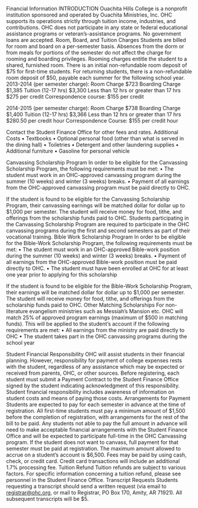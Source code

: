 Financial Information
INTRODUCTION
Ouachita Hills College is a nonprofit institution sponsored and operated by Ouachita Ministries, Inc. OHC supports its operations strictly through tuition income, industries, and contributions. OHC does not participate in any state or federal educational assistance programs or veteran’s-assistance programs. No government loans are accepted.
Room, Board, and Tuition Charges
Students are billed for room and board on a per-semester basis. Absences from the dorm or from meals for portions of the semester do not affect the charge for rooming and boarding privileges. Rooming charges entitle the student to a shared, furnished room. There is an initial non-refundable room deposit of $75 for first-time students. For returning students, there is a non-refundable room deposit of $50, payable each summer for the following school year.
2013-2014 (per semester charge): 
Room Charge	$723
Boarding Charge	$1,385
Tuition (12-17 hrs)	$3,300 
Less than 12 hrs or	
greater than 17 hrs	$275 per credit
Correspondence 
course:	$155 per credit

2014-2015 (per semester charge): 
Room Charge	$738
Boarding Charge	$1,400
Tuition (12-17 hrs)	$3,366
Less than 12 hrs or
greater than 17 hrs	$280.50 per credit hour
Correspondence
Course:	$155 per credit hour

Contact the Student Finance Office for other fees and rates.
Additional Costs
•	Textbooks
•	Optional personal food (other than what is served in the dining hall) 
•	Toiletries 
•	Detergent and other laundering supplies 
•	Additional furniture 
•	Gasoline for personal vehicle

Canvassing Scholarship Program
In order to be eligible for the Canvassing Scholarship Program, the following requirements must be met:
•	The student must work in an OHC-approved canvassing program during the summer (10 weeks) and winter (3 weeks) breaks.
•	Payment of all earnings from the OHC-approved canvassing program must be paid directly to OHC.

If the student is found to be eligible for the Canvassing Scholarship Program, their canvassing earnings will be matched dollar for dollar up to $1,000 per semester. The student will receive money for food, tithe, and offerings from the scholarship funds paid to OHC. 
Students participating in the Canvassing Scholarship Program are required to participate in the OHC canvassing programs during the first and second semesters as part of their vocational training.
Bible Work Scholarship Program
In order to be eligible for the Bible-Work Scholarship Program, the following requirements must be met:
•	The student must work in an OHC-approved Bible-work position during the summer (10 weeks) and winter (3 weeks) breaks.
•	Payment of all earnings from the OHC-approved Bible-work position must be paid directly to OHC.
•	The student must have been enrolled at OHC for at least one year prior to applying for this scholarship

If the student is found to be eligible for the Bible-Work Scholarship Program, their earnings will be matched dollar for dollar up to $1,000 per semester. The student will receive money for food, tithe, and offerings from the scholarship funds paid to OHC.
Other Matching Scholarships
For non-literature evangelism ministries such as Messiah’s Mansion etc. OHC will match 25% of approved program earnings (maximum of $500 in matching funds). This will be applied to the student’s account if the following requirements are met:
•	All earnings from the ministry are paid directly to OHC 
•	The student takes part in the OHC canvassing programs during the school year

Student Financial Responsibility
OHC will assist students in their financial planning. However, responsibility for payment of college expenses rests with the student, regardless of any assistance which may be expected or received from parents, OHC, or other sources.
Before registering, each student must submit a Payment Contract to the Student Finance Office signed by the student indicating acknowledgment of this responsibility. Student financial responsibility includes awareness of information on student costs and means of paying those costs.
Arrangements for Payment
Students are expected to pay for each semester in advance at the time of registration. All first-time students must pay a minimum amount of $1,500 before the completion of registration, with arrangements for the rest of the bill to be paid. Any students not able to pay the full amount in advance will need to make acceptable financial arrangements with the Student Finance Office and will be expected to participate full-time in the OHC Canvassing program. If the student does not want to canvass, full payment for that semester must be paid at registration. The maximum amount allowed to accrue on a student’s account is $6,500. 
Fees may be paid by using cash, check, or credit card. Credit card transactions will include an additional 1.7% processing fee.
Tuition Refund
Tuition refunds are subject to various factors. For specific information concerning a tuition refund, please see personnel in the Student Finance Office.
Transcript Requests
Students requesting a transcript should send a written request (via email to registrar@ohc.org, or mail to Registrar, PO Box 170, Amity, AR 71921). All subsequent transcripts will be $5.
